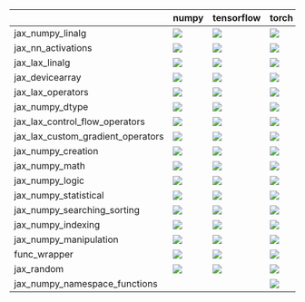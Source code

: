 |                                   | numpy                                                                                                                                                                        | tensorflow                                                                                                                                                                | torch                                                                                                                                                                     | jax                                                                                                                                                                       |
|:----------------------------------|:-----------------------------------------------------------------------------------------------------------------------------------------------------------------------------|:--------------------------------------------------------------------------------------------------------------------------------------------------------------------------|:--------------------------------------------------------------------------------------------------------------------------------------------------------------------------|:--------------------------------------------------------------------------------------------------------------------------------------------------------------------------|
| jax_numpy_linalg                  | <a href="Jax Frontend/submodules/jax_numpy_linalg.md" rel="noopener noreferrer" target="_blank"><img src=https://img.shields.io/badge/-failure-red></a>                      | <a href="Jax Frontend/submodules/jax_numpy_linalg.md" rel="noopener noreferrer" target="_blank"><img src=https://img.shields.io/badge/-failure-red></a>                   | <a href="Jax Frontend/submodules/jax_numpy_linalg.md" rel="noopener noreferrer" target="_blank"><img src=https://img.shields.io/badge/-failure-red></a>                   | <a href="Jax Frontend/submodules/jax_numpy_linalg.md" rel="noopener noreferrer" target="_blank"><img src=https://img.shields.io/badge/-failure-red></a>                   |
| jax_nn_activations                | <a href="Jax Frontend/submodules/jax_nn_activations.md" rel="noopener noreferrer" target="_blank"><img src=https://img.shields.io/badge/-failure-red></a>                    | <a href="Jax Frontend/submodules/jax_nn_activations.md" rel="noopener noreferrer" target="_blank"><img src=https://img.shields.io/badge/-failure-red></a>                 | <a href="Jax Frontend/submodules/jax_nn_activations.md" rel="noopener noreferrer" target="_blank"><img src=https://img.shields.io/badge/-failure-red></a>                 | <a href="Jax Frontend/submodules/jax_nn_activations.md" rel="noopener noreferrer" target="_blank"><img src=https://img.shields.io/badge/-failure-red></a>                 |
| jax_lax_linalg                    | <a href="Jax Frontend/submodules/jax_lax_linalg.md" rel="noopener noreferrer" target="_blank"><img src=https://img.shields.io/badge/-failure-red></a>                        | <a href="Jax Frontend/submodules/jax_lax_linalg.md" rel="noopener noreferrer" target="_blank"><img src=https://img.shields.io/badge/-failure-red></a>                     | <a href="Jax Frontend/submodules/jax_lax_linalg.md" rel="noopener noreferrer" target="_blank"><img src=https://img.shields.io/badge/-failure-red></a>                     | <a href="Jax Frontend/submodules/jax_lax_linalg.md" rel="noopener noreferrer" target="_blank"><img src=https://img.shields.io/badge/-failure-red></a>                     |
| jax_devicearray                   | <a href="Jax Frontend/submodules/jax_devicearray.md" rel="noopener noreferrer" target="_blank"><img src=https://img.shields.io/badge/-failure-red></a>                       | <a href="Jax Frontend/submodules/jax_devicearray.md" rel="noopener noreferrer" target="_blank"><img src=https://img.shields.io/badge/-failure-red></a>                    | <a href="Jax Frontend/submodules/jax_devicearray.md" rel="noopener noreferrer" target="_blank"><img src=https://img.shields.io/badge/-failure-red></a>                    | <a href="Jax Frontend/submodules/jax_devicearray.md" rel="noopener noreferrer" target="_blank"><img src=https://img.shields.io/badge/-failure-red></a>                    |
| jax_lax_operators                 | <a href="Jax Frontend/submodules/jax_lax_operators.md" rel="noopener noreferrer" target="_blank"><img src=https://img.shields.io/badge/-failure-red></a>                     | <a href="Jax Frontend/submodules/jax_lax_operators.md" rel="noopener noreferrer" target="_blank"><img src=https://img.shields.io/badge/-failure-red></a>                  | <a href="Jax Frontend/submodules/jax_lax_operators.md" rel="noopener noreferrer" target="_blank"><img src=https://img.shields.io/badge/-failure-red></a>                  | <a href="Jax Frontend/submodules/jax_lax_operators.md" rel="noopener noreferrer" target="_blank"><img src=https://img.shields.io/badge/-failure-red></a>                  |
| jax_numpy_dtype                   | <a href="Jax Frontend/submodules/jax_numpy_dtype.md" rel="noopener noreferrer" target="_blank"><img src=https://img.shields.io/badge/-success-success></a>                   | <a href="Jax Frontend/submodules/jax_numpy_dtype.md" rel="noopener noreferrer" target="_blank"><img src=https://img.shields.io/badge/-success-success></a>                | <a href="Jax Frontend/submodules/jax_numpy_dtype.md" rel="noopener noreferrer" target="_blank"><img src=https://img.shields.io/badge/-success-success></a>                | <a href="Jax Frontend/submodules/jax_numpy_dtype.md" rel="noopener noreferrer" target="_blank"><img src=https://img.shields.io/badge/-success-success></a>                |
| jax_lax_control_flow_operators    | <a href="Jax Frontend/submodules/jax_lax_control_flow_operators.md" rel="noopener noreferrer" target="_blank"><img src=https://img.shields.io/badge/-success-success></a>    | <a href="Jax Frontend/submodules/jax_lax_control_flow_operators.md" rel="noopener noreferrer" target="_blank"><img src=https://img.shields.io/badge/-success-success></a> | <a href="Jax Frontend/submodules/jax_lax_control_flow_operators.md" rel="noopener noreferrer" target="_blank"><img src=https://img.shields.io/badge/-success-success></a> | <a href="Jax Frontend/submodules/jax_lax_control_flow_operators.md" rel="noopener noreferrer" target="_blank"><img src=https://img.shields.io/badge/-success-success></a> |
| jax_lax_custom_gradient_operators | <a href="Jax Frontend/submodules/jax_lax_custom_gradient_operators.md" rel="noopener noreferrer" target="_blank"><img src=https://img.shields.io/badge/-success-success></a> | <a href="Jax Frontend/submodules/jax_lax_custom_gradient_operators.md" rel="noopener noreferrer" target="_blank"><img src=https://img.shields.io/badge/-failure-red></a>  | <a href="Jax Frontend/submodules/jax_lax_custom_gradient_operators.md" rel="noopener noreferrer" target="_blank"><img src=https://img.shields.io/badge/-failure-red></a>  | <a href="Jax Frontend/submodules/jax_lax_custom_gradient_operators.md" rel="noopener noreferrer" target="_blank"><img src=https://img.shields.io/badge/-failure-red></a>  |
| jax_numpy_creation                | <a href="Jax Frontend/submodules/jax_numpy_creation.md" rel="noopener noreferrer" target="_blank"><img src=https://img.shields.io/badge/-failure-red></a>                    | <a href="Jax Frontend/submodules/jax_numpy_creation.md" rel="noopener noreferrer" target="_blank"><img src=https://img.shields.io/badge/-failure-red></a>                 | <a href="Jax Frontend/submodules/jax_numpy_creation.md" rel="noopener noreferrer" target="_blank"><img src=https://img.shields.io/badge/-failure-red></a>                 | <a href="Jax Frontend/submodules/jax_numpy_creation.md" rel="noopener noreferrer" target="_blank"><img src=https://img.shields.io/badge/-failure-red></a>                 |
| jax_numpy_math                    | <a href="Jax Frontend/submodules/jax_numpy_math.md" rel="noopener noreferrer" target="_blank"><img src=https://img.shields.io/badge/-failure-red></a>                        | <a href="Jax Frontend/submodules/jax_numpy_math.md" rel="noopener noreferrer" target="_blank"><img src=https://img.shields.io/badge/-failure-red></a>                     | <a href="Jax Frontend/submodules/jax_numpy_math.md" rel="noopener noreferrer" target="_blank"><img src=https://img.shields.io/badge/-failure-red></a>                     | <a href="Jax Frontend/submodules/jax_numpy_math.md" rel="noopener noreferrer" target="_blank"><img src=https://img.shields.io/badge/-failure-red></a>                     |
| jax_numpy_logic                   | <a href="Jax Frontend/submodules/jax_numpy_logic.md" rel="noopener noreferrer" target="_blank"><img src=https://img.shields.io/badge/-failure-red></a>                       | <a href="Jax Frontend/submodules/jax_numpy_logic.md" rel="noopener noreferrer" target="_blank"><img src=https://img.shields.io/badge/-failure-red></a>                    | <a href="Jax Frontend/submodules/jax_numpy_logic.md" rel="noopener noreferrer" target="_blank"><img src=https://img.shields.io/badge/-failure-red></a>                    | <a href="Jax Frontend/submodules/jax_numpy_logic.md" rel="noopener noreferrer" target="_blank"><img src=https://img.shields.io/badge/-failure-red></a>                    |
| jax_numpy_statistical             | <a href="Jax Frontend/submodules/jax_numpy_statistical.md" rel="noopener noreferrer" target="_blank"><img src=https://img.shields.io/badge/-failure-red></a>                 | <a href="Jax Frontend/submodules/jax_numpy_statistical.md" rel="noopener noreferrer" target="_blank"><img src=https://img.shields.io/badge/-failure-red></a>              | <a href="Jax Frontend/submodules/jax_numpy_statistical.md" rel="noopener noreferrer" target="_blank"><img src=https://img.shields.io/badge/-failure-red></a>              | <a href="Jax Frontend/submodules/jax_numpy_statistical.md" rel="noopener noreferrer" target="_blank"><img src=https://img.shields.io/badge/-failure-red></a>              |
| jax_numpy_searching_sorting       | <a href="Jax Frontend/submodules/jax_numpy_searching_sorting.md" rel="noopener noreferrer" target="_blank"><img src=https://img.shields.io/badge/-failure-red></a>           | <a href="Jax Frontend/submodules/jax_numpy_searching_sorting.md" rel="noopener noreferrer" target="_blank"><img src=https://img.shields.io/badge/-failure-red></a>        | <a href="Jax Frontend/submodules/jax_numpy_searching_sorting.md" rel="noopener noreferrer" target="_blank"><img src=https://img.shields.io/badge/-failure-red></a>        | <a href="Jax Frontend/submodules/jax_numpy_searching_sorting.md" rel="noopener noreferrer" target="_blank"><img src=https://img.shields.io/badge/-failure-red></a>        |
| jax_numpy_indexing                | <a href="Jax Frontend/submodules/jax_numpy_indexing.md" rel="noopener noreferrer" target="_blank"><img src=https://img.shields.io/badge/-failure-red></a>                    | <a href="Jax Frontend/submodules/jax_numpy_indexing.md" rel="noopener noreferrer" target="_blank"><img src=https://img.shields.io/badge/-failure-red></a>                 | <a href="Jax Frontend/submodules/jax_numpy_indexing.md" rel="noopener noreferrer" target="_blank"><img src=https://img.shields.io/badge/-failure-red></a>                 | <a href="Jax Frontend/submodules/jax_numpy_indexing.md" rel="noopener noreferrer" target="_blank"><img src=https://img.shields.io/badge/-failure-red></a>                 |
| jax_numpy_manipulation            | <a href="Jax Frontend/submodules/jax_numpy_manipulation.md" rel="noopener noreferrer" target="_blank"><img src=https://img.shields.io/badge/-failure-red></a>                | <a href="Jax Frontend/submodules/jax_numpy_manipulation.md" rel="noopener noreferrer" target="_blank"><img src=https://img.shields.io/badge/-failure-red></a>             | <a href="Jax Frontend/submodules/jax_numpy_manipulation.md" rel="noopener noreferrer" target="_blank"><img src=https://img.shields.io/badge/-failure-red></a>             | <a href="Jax Frontend/submodules/jax_numpy_manipulation.md" rel="noopener noreferrer" target="_blank"><img src=https://img.shields.io/badge/-failure-red></a>             |
| func_wrapper                      | <a href="Jax Frontend/submodules/func_wrapper.md" rel="noopener noreferrer" target="_blank"><img src=https://img.shields.io/badge/-success-success></a>                      | <a href="Jax Frontend/submodules/func_wrapper.md" rel="noopener noreferrer" target="_blank"><img src=https://img.shields.io/badge/-success-success></a>                   | <a href="Jax Frontend/submodules/func_wrapper.md" rel="noopener noreferrer" target="_blank"><img src=https://img.shields.io/badge/-success-success></a>                   | <a href="Jax Frontend/submodules/func_wrapper.md" rel="noopener noreferrer" target="_blank"><img src=https://img.shields.io/badge/-success-success></a>                   |
| jax_random                        | <a href="Jax Frontend/submodules/jax_random.md" rel="noopener noreferrer" target="_blank"><img src=https://img.shields.io/badge/-success-success></a>                        | <a href="Jax Frontend/submodules/jax_random.md" rel="noopener noreferrer" target="_blank"><img src=https://img.shields.io/badge/-success-success></a>                     | <a href="Jax Frontend/submodules/jax_random.md" rel="noopener noreferrer" target="_blank"><img src=https://img.shields.io/badge/-failure-red></a>                         | <a href="Jax Frontend/submodules/jax_random.md" rel="noopener noreferrer" target="_blank"><img src=https://img.shields.io/badge/-success-success></a>                     |
| jax_numpy_namespace_functions     |                                                                                                                                                                              |                                                                                                                                                                           | <a href="Jax Frontend/submodules/jax_numpy_namespace_functions.md" rel="noopener noreferrer" target="_blank"><img src=https://img.shields.io/badge/-failure-red></a>      | <a href="Jax Frontend/submodules/jax_numpy_namespace_functions.md" rel="noopener noreferrer" target="_blank"><img src=https://img.shields.io/badge/-failure-red></a>      |